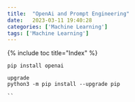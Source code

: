 ```yaml
---
title:  "OpenAi and Prompt Engineering"
date:   2023-03-11 19:40:28
categories: ['Machine Learning']
tags: ['Machine Learning']
---
```


{% include toc title="Index" %}

```shell
pip install openai

upgrade
python3 -m pip install --upgrade pip

``